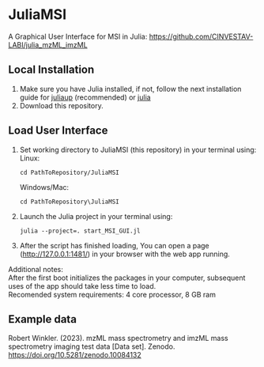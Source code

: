 # JuliaMSI<br />
A Graphical User Interface for MSI in Julia: https://github.com/CINVESTAV-LABI/julia_mzML_imzML

## Local Installation
1. Make sure you have Julia installed, if not, follow the next installation guide for [juliaup](https://github.com/JuliaLang/juliaup) (recommended) or [julia](https://julialang.org/downloads/platform/)
2. Download this repository.

## Load User Interface
1. Set working directory to JuliaMSI (this repository) in your terminal using:<br>
   Linux:
   ```
   cd PathToRepository/JuliaMSI
   ```
   Windows/Mac:
   ```
   cd PathToRepository\JuliaMSI
   ```
2. Launch the Julia project in your terminal using:
   ```
   julia --project=. start_MSI_GUI.jl
   ```
3. After the script has finished loading, You can open a page (http://127.0.0.1:1481/) in your browser with the web app running.

Additional notes:<br>
After the first boot initializes the packages in your computer, subsequent uses of the app should take less time to load.<br>
Recomended system requirements: 4 core processor, 8 GB ram<br>

## Example data

Robert Winkler. (2023). mzML mass spectrometry and imzML mass spectrometry imaging test data [Data set]. 
Zenodo. <https://doi.org/10.5281/zenodo.10084132>